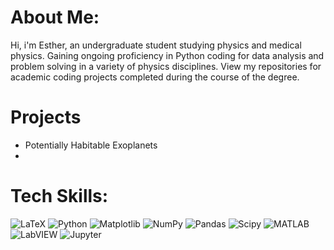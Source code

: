 # About Me:
Hi, i'm Esther, an undergraduate student studying physics and medical physics. Gaining ongoing proficiency in Python coding for data analysis and problem solving in a variety of physics disciplines. View my repositories for academic coding projects completed during the course of the degree.

# Projects 
- Potentially Habitable Exoplanets 
- 

# Tech Skills:
![LaTeX](https://img.shields.io/badge/latex-%23008080.svg?style=for-the-badge&logo=latex&logoColor=white) ![Python](https://img.shields.io/badge/python-3670A0?style=for-the-badge&logo=python&logoColor=ffdd54) ![Matplotlib](https://img.shields.io/badge/Matplotlib-%23ffffff.svg?style=for-the-badge&logo=Matplotlib&logoColor=black) ![NumPy](https://img.shields.io/badge/numpy-%23013243.svg?style=for-the-badge&logo=numpy&logoColor=white) ![Pandas](https://img.shields.io/badge/pandas-%23150458.svg?style=for-the-badge&logo=pandas&logoColor=white) ![Scipy](https://img.shields.io/badge/SciPy-%230C55A5.svg?style=for-the-badge&logo=scipy&logoColor=%white) ![MATLAB](https://img.shields.io/badge/MATLAB-0076A8?style=for-the-badge&logo=Mathworks&logoColor=white) ![LabVIEW](https://img.shields.io/badge/LabVIEW-FFDB00?style=for-the-badge&logoColor=black) ![Jupyter](https://img.shields.io/badge/Jupyter-F37626?style=for-the-badge&logo=Jupyter&logoColor=white)




<!-- Proudly created with GPRM ( https://gprm.itsvg.in ) -->
